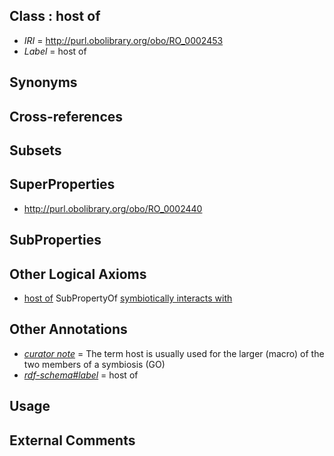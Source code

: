 
## Class : host of

 * *IRI* = http://purl.obolibrary.org/obo/RO_0002453
 * *Label* = host of

## Synonyms


## Cross-references


## Subsets


## SuperProperties

 * <http://purl.obolibrary.org/obo/RO_0002440>

## SubProperties


## Other Logical Axioms

 * [host of](../../RO/53/RO_0002453.md) SubPropertyOf [symbiotically interacts with](../../RO/40/RO_0002440.md)

## Other Annotations

 * *[curator note](../../IAO/32/IAO_0000232.md)* = The term host is usually used for the larger (macro) of the two members of a symbiosis (GO)
 * *[rdf-schema#label](../../el/rdf-schema#label.md)* = host of

## Usage


## External Comments

